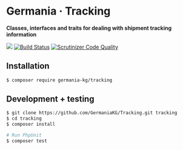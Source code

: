 # Germania · Tracking

**Classes, interfaces and traits for dealing with shipment tracking information**

![](https://img.shields.io/packagist/php-v/germania-kg/tracking.svg)
[![Build Status](https://travis-ci.org/GermaniaKG/Tracking.svg?branch=master)](https://travis-ci.org/GermaniaKG/Tracking)
[![Scrutinizer Code Quality](https://scrutinizer-ci.com/g/GermaniaKG/Tracking/badges/quality-score.png?b=master)](https://scrutinizer-ci.com/g/GermaniaKG/Tracking/?branch=master)


## Installation

```bash
$ composer require germania-kg/tracking
```



## Development + testing

```bash
$ git clone https://github.com/GermaniaKG/Tracking.git tracking
$ cd tracking
$ composer install

# Run PhpUnit
$ composer test
```

